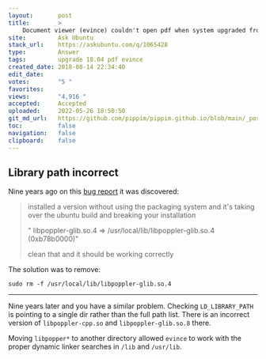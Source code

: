 ```yaml
---
layout:       post
title:        >
    Document viewer (evince) couldn't open pdf when system upgraded from 16.04 to 18.04
site:         Ask Ubuntu
stack_url:    https://askubuntu.com/q/1065428
type:         Answer
tags:         upgrade 18.04 pdf evince
created_date: 2018-08-14 22:34:40
edit_date:    
votes:        "5 "
favorites:    
views:        "4,916 "
accepted:     Accepted
uploaded:     2022-05-26 18:50:50
git_md_url:   https://github.com/pippim/pippim.github.io/blob/main/_posts/2018/2018-08-14-Document-viewer-_evince_-couldn_t-open-pdf-when-system-upgraded-from-16.04-to-18.04.md
toc:          false
navigation:   false
clipboard:    false
---
```


## Library path incorrect

Nine years ago on this [bug report][1] it was discovered:

> installed a version without using the packaging system and it's taking  
> over the ubuntu build and breaking your installation  
>   
> " libpoppler-glib.so.4 => /usr/local/lib/libpoppler-glib.so.4  
> (0xb78b0000)"  
>   
> clean that and it should be working correctly  

The solution was to remove:

``` 
sudo rm -f /usr/local/lib/libpoppler-glib.so.4
```


----------

Nine years later and you have a similar problem.  Checking `LD_LIBRARY_PATH` is pointing to a single dir rather than the full path list. There is an incorrect version of `libpoppler-cpp.so` and `libpoppler-glib.so.8` there.

Moving `libpopper*` to another directory allowed `evince` to work with the proper dynamic linker searches in `/lib` and `/usr/lib`.

  [1]: https://bugs.launchpad.net/ubuntu/+source/evince/+bug/363355
